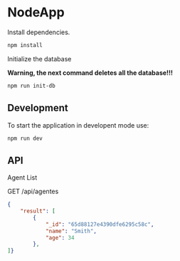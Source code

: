 # NodeApp

Install dependencies.

```js
npm install
```
Initialize the database

**Warning, the next command deletes all the database!!!**
```sh
npm run init-db
```


## Development

To start the application in developent mode use:

```js
npm run dev
```

## API

Agent List

GET /api/agentes

```json
{
    "result": [
        {
            "_id": "65d88127e4390dfe6295c58c",
            "name": "Smith",
            "age": 34
        },
]}
```